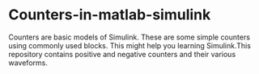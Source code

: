 # Counters-in-matlab-simulink
Counters are basic models of Simulink. These are some simple counters using commonly used blocks. This might help you learning Simulink.This repository contains positive and negative counters and their various waveforms.
